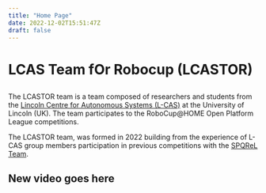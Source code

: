 ```yaml
---
title: "Home Page"
date: 2022-12-02T15:51:47Z
draft: false 
---
```


# LCAS Team fOr Robocup (LCASTOR)

## 

The LCASTOR team is a team composed of researchers and students from the [Lincoln Centre for Autonomous Systems (L-CAS)](https://lcas.lincoln.ac.uk/) at the University of Lincoln (UK). The team participates to the RoboCup@HOME Open Platform League competitions. 

The LCASTOR team, was formed in 2022 building from the experience of L-CAS group members participation in previous competitions with the [SPQReL Team](https://sites.google.com/dis.uniroma1.it/spqrel/home).


## New video goes here
